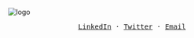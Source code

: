 
![logo](https://github.com/sFrady20/sf23/assets/3497863/27286b3f-30f8-4cb5-a449-2c5321c314bb)

<p align="center">
  <samp>
    <a href="https://www.linkedin.com/in/stevenfrady/" target="sf-linkedin">LinkedIn</a> ·
    <a href="https://twitter.com/slowjamsteve" target="sf-twitter">Twitter</a> ·
    <a href="mailto:sfrady20@gmail.com">Email</a>
  </a>
</p>
